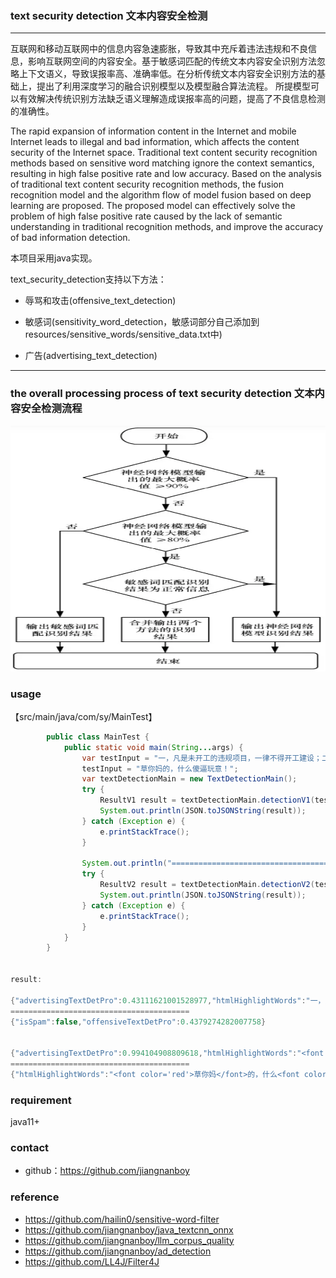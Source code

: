 ### text security detection 文本内容安全检测

-----------------------------------------------------------------------
互联网和移动互联网中的信息内容急速膨胀，导致其中充斥着违法违规和不良信息，影响互联网空间的内容安全。基于敏感词匹配的传统文本内容安全识别方法忽略上下文语义，导致误报率高、准确率低。在分析传统文本内容安全识别方法的基础上，提出了利用深度学习的融合识别模型以及模型融合算法流程。
所提模型可以有效解决传统识别方法缺乏语义理解造成误报率高的问题，提高了不良信息检测的准确性。

The rapid expansion of information content in the Internet and mobile Internet leads to illegal and bad information, which affects the content security of the Internet space. Traditional text content security recognition methods based on sensitive word matching ignore the context semantics, resulting in high false positive rate and low accuracy. Based on the analysis of traditional text content security recognition methods, the fusion recognition model and the algorithm flow of model fusion based on deep learning are proposed. The proposed model can effectively solve the problem of high false positive rate caused by the lack of semantic understanding in traditional recognition methods, and improve the accuracy of bad information detection.

本项目采用java实现。

text_security_detection支持以下方法：

* 辱骂和攻击(offensive_text_detection)

* 敏感词(sensitivity_word_detection，敏感词部分自己添加到resources/sensitive_words/sensitive_data.txt中)

* 广告(advertising_text_detection)

--------------------------------------------------------------------------------
### the overall processing process of text security detection 文本内容安全检测流程

<div align=center>
<img src="img/1.png" width="613" height="393"/><br/>
</div>

### usage
【src/main/java/com/sy/MainTest】

``` java
        public class MainTest {
            public static void main(String...args) {
                var testInput = "一，凡是未开工的违规项目，一律不得开工建设；二，凡是不符合产业政策、准入标准、环保要求的违规项目一律停建。";
                testInput = "草你妈的，什么傻逼玩意！";
                var textDetectionMain = new TextDetectionMain();
                try {
                    ResultV1 result = textDetectionMain.detectionV1(testInput);
                    System.out.println(JSON.toJSONString(result));
                } catch (Exception e) {
                    e.printStackTrace();
                }
        
                System.out.println("========================================");
                try {
                    ResultV2 result = textDetectionMain.detectionV2(testInput);
                    System.out.println(JSON.toJSONString(result));
                } catch (Exception e) {
                    e.printStackTrace();
                }
            }
        }


result:

{"advertisingTextDetPro":0.43111621001528977,"htmlHighlightWords":"一，凡是未开工的违规项目，一律不得开工建设；二，凡是不符合产业政策、准入标准、环保要求的违规项目一律停建。","isSpam":false,"offensiveTextDetPro":0.4379274282007758,"sensitiveWordResultList":[]}
========================================
{"isSpam":false,"offensiveTextDetPro":0.4379274282007758}


{"advertisingTextDetPro":0.994104908809618,"htmlHighlightWords":"<font color='red'>草你妈</font>的，什么<font color='red'>傻逼</font>玩意！","isSpam":true,"offensiveTextDetPro":0.69725142123181,"sensitiveWordResultList":[{"positions":[{"endPosition":2,"startPosition":0}],"word":"草你"},{"positions":[{"endPosition":3,"startPosition":0}],"word":"草你妈"},{"positions":[{"endPosition":3,"startPosition":1}],"word":"你妈"},{"positions":[{"endPosition":4,"startPosition":1}],"word":"你妈的"},{"positions":[{"endPosition":4,"startPosition":2}],"word":"妈的"},{"positions":[{"endPosition":9,"startPosition":7}],"word":"傻逼"},{"positions":[{"endPosition":11,"startPosition":8}],"word":"逼玩意"}]}
========================================
{"htmlHighlightWords":"<font color='red'>草你妈</font>的，什么<font color='red'>傻逼</font>玩意！","isSpam":true,"offensiveTextDetPro":0.69725142123181,"sensitiveWordResultList":[{"positions":[{"endPosition":2,"startPosition":0}],"word":"草你"},{"positions":[{"endPosition":3,"startPosition":0}],"word":"草你妈"},{"positions":[{"endPosition":3,"startPosition":1}],"word":"你妈"},{"positions":[{"endPosition":4,"startPosition":1}],"word":"你妈的"},{"positions":[{"endPosition":4,"startPosition":2}],"word":"妈的"},{"positions":[{"endPosition":9,"startPosition":7}],"word":"傻逼"},{"positions":[{"endPosition":11,"startPosition":8}],"word":"逼玩意"}]}
```

### requirement
java11+

### contact
- github：https://github.com/jiangnanboy

### reference
- https://github.com/hailin0/sensitive-word-filter
- https://github.com/jiangnanboy/java_textcnn_onnx
- https://github.com/jiangnanboy/llm_corpus_quality
- https://github.com/jiangnanboy/ad_detection
- https://github.com/LL4J/Filter4J

